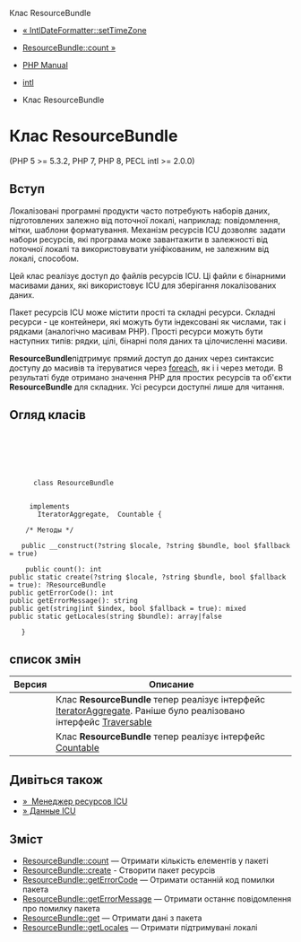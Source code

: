 Клас ResourceBundle

-   [« IntlDateFormatter::setTimeZone](intldateformatter.settimezone.html)
    
-   [ResourceBundle::count »](resourcebundle.count.html)
    
-   [PHP Manual](index.html)
    
-   [intl](book.intl.html)
    
-   Клас ResourceBundle
    

# Клас ResourceBundle

(PHP 5 >= 5.3.2, PHP 7, PHP 8, PECL intl >= 2.0.0)

## Вступ

Локалізовані програмні продукти часто потребують наборів даних, підготовлених залежно від поточної локалі, наприклад: повідомлення, мітки, шаблони форматування. Механізм ресурсів ICU дозволяє задати набори ресурсів, які програма може завантажити в залежності від поточної локалі та використовувати уніфікованим, не залежним від локалі, способом.

Цей клас реалізує доступ до файлів ресурсів ICU. Ці файли є бінарними масивами даних, які використовує ICU для зберігання локалізованих даних.

Пакет ресурсів ICU може містити прості та складні ресурси. Складні ресурси - це контейнери, які можуть бути індексовані як числами, так і рядками (аналогічно масивам PHP). Прості ресурси можуть бути наступних типів: рядки, цілі, бінарні поля даних та цілочисленні масиви.

**ResourceBundle**підтримує прямий доступ до даних через синтаксис доступу до масивів та ітеруватися через [foreach](control-structures.foreach.html), як і і через методи. В результаті буде отримано значення PHP для простих ресурсів та об'єкти **ResourceBundle** для складних. Усі ресурси доступні лише для читання.

## Огляд класів

```classsynopsis

     
    

    
     
      class ResourceBundle
     

     implements 
       IteratorAggregate,  Countable {

    /* Методы */
    
   public __construct(?string $locale, ?string $bundle, bool $fallback = true)

    public count(): int
public static create(?string $locale, ?string $bundle, bool $fallback = true): ?ResourceBundle
public getErrorCode(): int
public getErrorMessage(): string
public get(string|int $index, bool $fallback = true): mixed
public static getLocales(string $bundle): array|false

   }
```

## список змін

| Версия | Описание                                                                                                                                                                    |
|--------|-----------------------------------------------------------------------------------------------------------------------------------------------------------------------------|
|        | Клас **ResourceBundle** тепер реалізує інтерфейс [IteratorAggregate](class.iteratoraggregate.html). Раніше було реалізовано інтерфейс [Traversable](class.traversable.html) |
|        | Клас **ResourceBundle** тепер реалізує інтерфейс [Countable](class.countable.html)                                                                                          |

## Дивіться також

-   [»  Менеджер ресурсов ICU](http://userguide.icu-project.org/locale/resources)
-   [» Данные ICU](http://userguide.icu-project.org/icudata)

## Зміст

-   [ResourceBundle::count](resourcebundle.count.html) — Отримати кількість елементів у пакеті
-   [ResourceBundle::create](resourcebundle.create.html) - Створити пакет ресурсів
-   [ResourceBundle::getErrorCode](resourcebundle.geterrorcode.html) — Отримати останній код помилки пакета
-   [ResourceBundle::getErrorMessage](resourcebundle.geterrormessage.html) — Отримати останнє повідомлення про помилку пакета
-   [ResourceBundle::get](resourcebundle.get.html) — Отримати дані з пакета
-   [ResourceBundle::getLocales](resourcebundle.locales.html) — Отримати підтримувані локалі
